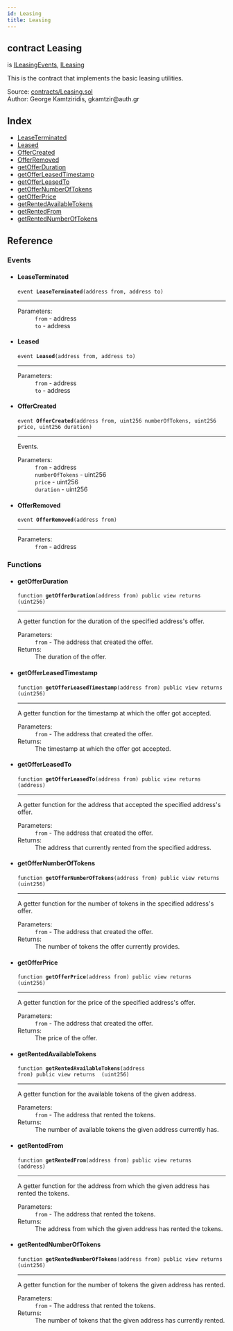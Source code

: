 ```yaml
---
id: Leasing
title: Leasing
---
```


<div class="contract-doc"><div class="contract"><h2 class="contract-header"><span class="contract-kind">contract</span> Leasing</h2><p class="base-contracts"><span>is</span> <a href="interfaces_ILeasingEvents.html">ILeasingEvents</a><span>, </span><a href="interfaces_ILeasing.html">ILeasing</a></p><p class="description">This is the contract that implements the basic leasing utilities.</p><div class="source">Source: <a href="https://github.com/gkamtzir/Ethereum-ICO-Diploma-Thesis/blob/v1.0.0/contracts/Leasing.sol" target="_blank">contracts/Leasing.sol</a></div><div class="author">Author: George Kamtziridis, gkamtzir@auth.gr</div></div><div class="index"><h2>Index</h2><ul><li><a href="Leasing.html#LeaseTerminated">LeaseTerminated</a></li><li><a href="Leasing.html#Leased">Leased</a></li><li><a href="Leasing.html#OfferCreated">OfferCreated</a></li><li><a href="Leasing.html#OfferRemoved">OfferRemoved</a></li><li><a href="Leasing.html#getOfferDuration">getOfferDuration</a></li><li><a href="Leasing.html#getOfferLeasedTimestamp">getOfferLeasedTimestamp</a></li><li><a href="Leasing.html#getOfferLeasedTo">getOfferLeasedTo</a></li><li><a href="Leasing.html#getOfferNumberOfTokens">getOfferNumberOfTokens</a></li><li><a href="Leasing.html#getOfferPrice">getOfferPrice</a></li><li><a href="Leasing.html#getRentedAvailableTokens">getRentedAvailableTokens</a></li><li><a href="Leasing.html#getRentedFrom">getRentedFrom</a></li><li><a href="Leasing.html#getRentedNumberOfTokens">getRentedNumberOfTokens</a></li></ul></div><div class="reference"><h2>Reference</h2><div class="events"><h3>Events</h3><ul><li><div class="item event"><span id="LeaseTerminated" class="anchor-marker"></span><h4 class="name">LeaseTerminated</h4><div class="body"><code class="signature">event <strong>LeaseTerminated</strong><span>(address from, address to) </span></code><hr/><dl><dt><span class="label-parameters">Parameters:</span></dt><dd><div><code>from</code> - address</div><div><code>to</code> - address</div></dd></dl></div></div></li><li><div class="item event"><span id="Leased" class="anchor-marker"></span><h4 class="name">Leased</h4><div class="body"><code class="signature">event <strong>Leased</strong><span>(address from, address to) </span></code><hr/><dl><dt><span class="label-parameters">Parameters:</span></dt><dd><div><code>from</code> - address</div><div><code>to</code> - address</div></dd></dl></div></div></li><li><div class="item event"><span id="OfferCreated" class="anchor-marker"></span><h4 class="name">OfferCreated</h4><div class="body"><code class="signature">event <strong>OfferCreated</strong><span>(address from, uint256 numberOfTokens, uint256 price, uint256 duration) </span></code><hr/><div class="description"><p>Events.</p></div><dl><dt><span class="label-parameters">Parameters:</span></dt><dd><div><code>from</code> - address</div><div><code>numberOfTokens</code> - uint256</div><div><code>price</code> - uint256</div><div><code>duration</code> - uint256</div></dd></dl></div></div></li><li><div class="item event"><span id="OfferRemoved" class="anchor-marker"></span><h4 class="name">OfferRemoved</h4><div class="body"><code class="signature">event <strong>OfferRemoved</strong><span>(address from) </span></code><hr/><dl><dt><span class="label-parameters">Parameters:</span></dt><dd><div><code>from</code> - address</div></dd></dl></div></div></li></ul></div><div class="functions"><h3>Functions</h3><ul><li><div class="item function"><span id="getOfferDuration" class="anchor-marker"></span><h4 class="name">getOfferDuration</h4><div class="body"><code class="signature">function <strong>getOfferDuration</strong><span>(address from) </span><span>public </span><span>view </span><span>returns  (uint256) </span></code><hr/><div class="description"><p>A getter function for the duration of the specified address&#x27;s offer.</p></div><dl><dt><span class="label-parameters">Parameters:</span></dt><dd><div><code>from</code> - The address that created the offer.</div></dd><dt><span class="label-return">Returns:</span></dt><dd>The duration of the offer.</dd></dl></div></div></li><li><div class="item function"><span id="getOfferLeasedTimestamp" class="anchor-marker"></span><h4 class="name">getOfferLeasedTimestamp</h4><div class="body"><code class="signature">function <strong>getOfferLeasedTimestamp</strong><span>(address from) </span><span>public </span><span>view </span><span>returns  (uint256) </span></code><hr/><div class="description"><p>A getter function for the timestamp at which the offer got accepted.</p></div><dl><dt><span class="label-parameters">Parameters:</span></dt><dd><div><code>from</code> - The address that created the offer.</div></dd><dt><span class="label-return">Returns:</span></dt><dd>The timestamp at which the offer got accepted.</dd></dl></div></div></li><li><div class="item function"><span id="getOfferLeasedTo" class="anchor-marker"></span><h4 class="name">getOfferLeasedTo</h4><div class="body"><code class="signature">function <strong>getOfferLeasedTo</strong><span>(address from) </span><span>public </span><span>view </span><span>returns  (address) </span></code><hr/><div class="description"><p>A getter function for the address that accepted the specified address&#x27;s offer.</p></div><dl><dt><span class="label-parameters">Parameters:</span></dt><dd><div><code>from</code> - The address that created the offer.</div></dd><dt><span class="label-return">Returns:</span></dt><dd>The address that currently rented from the specified address.</dd></dl></div></div></li><li><div class="item function"><span id="getOfferNumberOfTokens" class="anchor-marker"></span><h4 class="name">getOfferNumberOfTokens</h4><div class="body"><code class="signature">function <strong>getOfferNumberOfTokens</strong><span>(address from) </span><span>public </span><span>view </span><span>returns  (uint256) </span></code><hr/><div class="description"><p>A getter function for the number of tokens in the specified address&#x27;s offer.</p></div><dl><dt><span class="label-parameters">Parameters:</span></dt><dd><div><code>from</code> - The address that created the offer.</div></dd><dt><span class="label-return">Returns:</span></dt><dd>The number of tokens the offer currently provides.</dd></dl></div></div></li><li><div class="item function"><span id="getOfferPrice" class="anchor-marker"></span><h4 class="name">getOfferPrice</h4><div class="body"><code class="signature">function <strong>getOfferPrice</strong><span>(address from) </span><span>public </span><span>view </span><span>returns  (uint256) </span></code><hr/><div class="description"><p>A getter function for the price of the specified address&#x27;s offer.</p></div><dl><dt><span class="label-parameters">Parameters:</span></dt><dd><div><code>from</code> - The address that created the offer.</div></dd><dt><span class="label-return">Returns:</span></dt><dd>The price of the offer.</dd></dl></div></div></li><li><div class="item function"><span id="getRentedAvailableTokens" class="anchor-marker"></span><h4 class="name">getRentedAvailableTokens</h4><div class="body"><code class="signature">function <strong>getRentedAvailableTokens</strong><span>(address from) </span><span>public </span><span>view </span><span>returns  (uint256) </span></code><hr/><div class="description"><p>A getter function for the available tokens of the given address.</p></div><dl><dt><span class="label-parameters">Parameters:</span></dt><dd><div><code>from</code> - The address that rented the tokens.</div></dd><dt><span class="label-return">Returns:</span></dt><dd>The number of available tokens the given address currently has.</dd></dl></div></div></li><li><div class="item function"><span id="getRentedFrom" class="anchor-marker"></span><h4 class="name">getRentedFrom</h4><div class="body"><code class="signature">function <strong>getRentedFrom</strong><span>(address from) </span><span>public </span><span>view </span><span>returns  (address) </span></code><hr/><div class="description"><p>A getter function for the address from which the given address has rented the tokens.</p></div><dl><dt><span class="label-parameters">Parameters:</span></dt><dd><div><code>from</code> - The address that rented the tokens.</div></dd><dt><span class="label-return">Returns:</span></dt><dd>The address from which the given address has rented the tokens.</dd></dl></div></div></li><li><div class="item function"><span id="getRentedNumberOfTokens" class="anchor-marker"></span><h4 class="name">getRentedNumberOfTokens</h4><div class="body"><code class="signature">function <strong>getRentedNumberOfTokens</strong><span>(address from) </span><span>public </span><span>view </span><span>returns  (uint256) </span></code><hr/><div class="description"><p>A getter function for the number of tokens the given address has rented.</p></div><dl><dt><span class="label-parameters">Parameters:</span></dt><dd><div><code>from</code> - The address that rented the tokens.</div></dd><dt><span class="label-return">Returns:</span></dt><dd>The number of tokens that the given address has currently rented.</dd></dl></div></div></li></ul></div></div></div>

